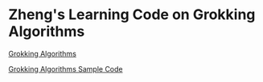 # Zheng's Learning Code on Grokking Algorithms
[Grokking Algorithms](https://www.manning.com/books/grokking-algorithms)

[Grokking Algorithms Sample Code](https://github.com/egonschiele/grokking_algorithms)
